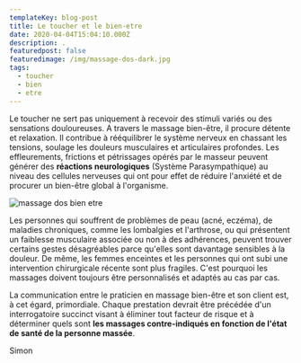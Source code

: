 ```yaml
---
templateKey: blog-post
title: Le toucher et le bien-etre
date: 2020-04-04T15:04:10.000Z
description: .
featuredpost: false
featuredimage: /img/massage-dos-dark.jpg
tags:
  - toucher
  - bien
  - etre
---
```

Le toucher ne sert pas uniquement à recevoir des stimuli variés ou des sensations douloureuses. A travers le massage bien-être, il procure détente et relaxation. Il contribue à rééquilibrer le système nerveux en chassant les tensions, soulage les douleurs musculaires et articulaires profondes. Les effleurements, frictions et pétrissages opérés par le masseur peuvent générer des **réactions neurologiques** (Système Parasympathique) au niveau des cellules nerveuses qui ont pour effet de réduire l'anxiété et de procurer un bien-être global à l'organisme.

![massage dos bien etre](/img/massage-dos-dark.jpg)

Les personnes qui souffrent de problèmes de peau (acné, eczéma), de maladies chroniques, comme les lombalgies et l'arthrose, ou qui présentent un faiblesse musculaire associée ou non à des adhérences, peuvent trouver certains gestes désagréables parce qu'elles sont davantage sensibles à la douleur. De même, les femmes enceintes et les personnes qui ont subi une intervention chirurgicale récente sont plus fragiles. C'est pourquoi les massages doivent toujours être personnalisés et adaptés au cas par cas.

La communication entre le praticien en massage bien-être et son client est, à cet égard, primordiale. Chaque prestation devrait être précédée d'un interrogatoire succinct visant à éliminer tout facteur de risque et à déterminer quels sont **les massages contre-indiqués en fonction de l'état de santé de la personne massée**.



Simon
